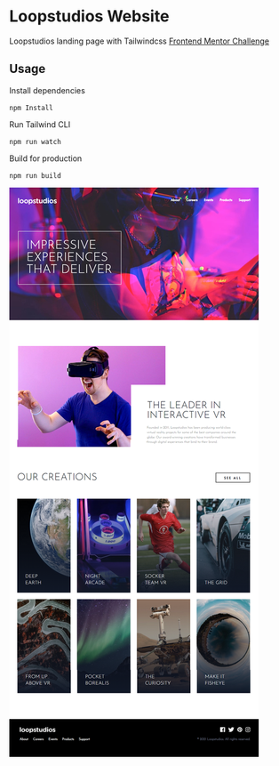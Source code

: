 # Loopstudios Website

Loopstudios landing page with Tailwindcss [Frontend Mentor Challenge](https://www.frontendmentor.io/challenges/loopstudios-landing-page-N88J5Onjw)

## Usage

Install dependencies

```
npm Install
```

Run Tailwind CLI

```
npm run watch
```

Build for production

```
npm run build
```

![Alt text](images/loopstudios.png)
